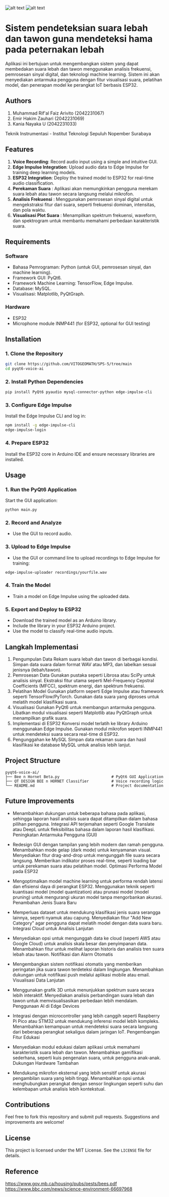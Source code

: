 ![alt text](https://github.com/VITOGEOMATH/SPS-5/blob/main/GUI%20Bee%20n%20Hornet%20Classifier.png?raw=true)
![alt text](https://github.com/VITOGEOMATH/SPS-5/blob/main/Lebah%20dan%20Tawon.png?raw=true)
# Sistem pendeteksian suara lebah dan tawon guna mendeteksi hama pada peternakan lebah

Aplikasi ini bertujuan untuk mengembangkan sistem yang dapat membedakan suara lebah dan tawon menggunakan analisis frekuensi, pemrosesan sinyal digital, dan teknologi machine learning. Sistem ini akan menyediakan antarmuka pengguna dengan fitur visualisasi suara, pelatihan model, dan penerapan model ke perangkat IoT berbasis ESP32.

## Authors
1. Muhammad Rif'al Faiz Arivito (2042231067)
2. Emir Hakim Zauhari (2042231069)
3. Kania Nayaka U (2042231033)

Teknik Instrumentasi - Institut Teknologi Sepuluh Nopember Surabaya

## Features

1. **Voice Recording**: Record audio input using a simple and intuitive GUI.
2. **Edge Impulse Integration**: Upload audio data to Edge Impulse for training deep learning models.
3. **ESP32 Integration**: Deploy the trained model to ESP32 for real-time audio classification.
4. **Perekaman Suara** : Aplikasi akan memungkinkan pengguna merekam suara lebah atau tawon secara langsung melalui mikrofon.
5. **Analisis Frekuensi** : Menggunakan pemrosesan sinyal digital untuk mengekstraksi fitur dari suara, seperti frekuensi dominan, intensitas, dan pola waktu.
6. **Visualisasi Plot Suara** : Menampilkan spektrum frekuensi, waveform, dan spektrogram untuk membantu memahami perbedaan karakteristik suara.

## Requirements

### Software
- Bahasa Pemrograman: Python (untuk GUI, pemrosesan sinyal, dan machine learning).
- Framework GUI: PyQt6.
- Framework Machine Learning: TensorFlow, Edge Impulse.
- Database: MySQL.
- Visualisasi: Matplotlib, PyQtGraph.

### Hardware
- ESP32
- Microphone module INMP441 (for ESP32, optional for GUI testing)

## Installation

### 1. Clone the Repository
```bash
git clone https://github.com/VITOGEOMATH/SPS-5/tree/main
cd pyqt6-voice-ai
```

### 2. Install Python Dependencies
```bash
pip install PyQt6 pyaudio mysql-connector-python edge-impulse-cli 
```


### 3. Configure Edge Impulse
Install the Edge Impulse CLI and log in:
```bash
npm install -g edge-impulse-cli
edge-impulse-login
```

### 4. Prepare ESP32
Install the ESP32 core in Arduino IDE and ensure necessary libraries are installed.

## Usage

### 1. Run the PyQt6 Application
Start the GUI application:
```bash
python main.py
```

### 2. Record and Analyze
- Use the GUI to record audio.


### 3. Upload to Edge Impulse
- Use the GUI or command line to upload recordings to Edge Impulse for training:
```bash
edge-impulse-uploader recordings/yourfile.wav
```

### 4. Train the Model
- Train a model on Edge Impulse using the uploaded data.

### 5. Export and Deploy to ESP32
- Download the trained model as an Arduino library.
- Include the library in your ESP32 Arduino project.
- Use the model to classify real-time audio inputs.

## Langkah Implementasi

1. Pengumpulan Data
Rekam suara lebah dan tawon di berbagai kondisi.
Simpan data suara dalam format WAV atau MP3, dan labelkan sesuai jenisnya (lebah/tawon).
2. Pemrosesan Data
Gunakan pustaka seperti Librosa atau SciPy untuk analisis sinyal.
Ekstraksi fitur utama seperti Mel-Frequency Cepstral Coefficients (MFCC), spektrum energi, dan spektrum frekuensi.
3. Pelatihan Model
Gunakan platform seperti Edge Impulse atau framework seperti TensorFlow/PyTorch.
Gunakan data suara yang diproses untuk melatih model klasifikasi suara.
4. Visualisasi
Gunakan PyQt6 untuk membangun antarmuka pengguna.
Libatkan modul visualisasi seperti Matplotlib atau PyQtGraph untuk menampilkan grafik suara.
5. Implementasi di ESP32
Konversi model terlatih ke library Arduino menggunakan Edge Impulse.
Gunakan modul mikrofon seperti INMP441 untuk mendeteksi suara secara real-time di ESP32.
6. Pengunggahan ke MySQL
Simpan data rekaman suara dan hasil klasifikasi ke database MySQL untuk analisis lebih lanjut.


## Project Structure
```
pyqt6-voice-ai/
├── Bee n Hornet Beta.py                       # PyQt6 GUI Application
├── QT DESIGN BEE n HORNET Classifier          # Voice recording logic
└── README.md                                  # Project documentation
```

## Future Improvements

- Menambahkan dukungan untuk beberapa bahasa pada aplikasi, sehingga laporan hasil analisis suara dapat ditampilkan dalam bahasa pilihan pengguna.
Integrasi API terjemahan seperti Google Translate atau DeepL untuk fleksibilitas bahasa dalam laporan hasil klasifikasi.
Peningkatan Antarmuka Pengguna (GUI)

- Redesign GUI dengan tampilan yang lebih modern dan ramah pengguna.
Menambahkan mode gelap (dark mode) untuk kenyamanan visual.
Menyediakan fitur drag-and-drop untuk mengunggah file suara secara langsung.
Memberikan indikator proses real-time, seperti loading bar untuk perekaman suara atau pelatihan model.
Optimasi Performa Model pada ESP32

- Mengoptimalkan model machine learning untuk performa rendah latensi dan efisiensi daya di perangkat ESP32.
Menggunakan teknik seperti kuantisasi model (model quantization) atau prunasi model (model pruning) untuk mengurangi ukuran model tanpa mengorbankan akurasi.
Penambahan Jenis Suara Baru

- Memperluas dataset untuk mendukung klasifikasi jenis suara serangga lainnya, seperti nyamuk atau capung.
Menyediakan fitur "Add New Category" agar pengguna dapat melatih model dengan data suara baru.
Integrasi Cloud untuk Analisis Lanjutan

- Menyediakan opsi untuk mengunggah data ke cloud (seperti AWS atau Google Cloud) untuk analisis skala besar dan penyimpanan data.
Menambahkan fitur untuk melihat laporan historis dan analisis tren suara lebah atau tawon.
Notifikasi dan Alarm Otomatis

- Mengembangkan sistem notifikasi otomatis yang memberikan peringatan jika suara tawon terdeteksi dalam lingkungan.
Menambahkan dukungan untuk notifikasi push melalui aplikasi mobile atau email.
Visualisasi Data Lanjutan

- Menggunakan grafik 3D untuk menunjukkan spektrum suara secara lebih interaktif.
Menyediakan analisis perbandingan suara lebah dan tawon untuk memvisualisasikan perbedaan lebih mendalam.
Penggunaan AI di Edge Devices

- Integrasi dengan microcontroller yang lebih canggih seperti Raspberry Pi Pico atau STM32 untuk mendukung inferensi model lebih kompleks.
Menambahkan kemampuan untuk mendeteksi suara secara langsung dari beberapa perangkat sekaligus dalam jaringan IoT.
Pengembangan Fitur Edukasi

- Menyediakan modul edukasi dalam aplikasi untuk memahami karakteristik suara lebah dan tawon.
Menambahkan gamifikasi sederhana, seperti kuis pengenalan suara, untuk pengguna anak-anak.
Dukungan Hardware Tambahan

- Mendukung mikrofon eksternal yang lebih sensitif untuk akurasi pengambilan suara yang lebih tinggi.
Menambahkan opsi untuk menghubungkan perangkat dengan sensor lingkungan seperti suhu dan kelembapan untuk analisis lebih kontekstual.

## Contributions
Feel free to fork this repository and submit pull requests. Suggestions and improvements are welcome!

## License
This project is licensed under the MIT License. See the `LICENSE` file for details.

## Reference
https://www.gov.mb.ca/housing/pubs/pests/bees.pdf
https://www.bbc.com/news/science-environment-66697968
